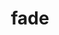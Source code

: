 ---
category: 4-letters
denotation: null
name: fade
reference_link: https://www.etymonline.com/word/fade
root_language: null
root_name: null
title: fade
type: free
word_sums:
- respelling: fade
  sum: 'Fade + '
---